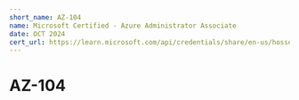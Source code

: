 ```yaml
---
short_name: AZ-104
name: Microsoft Certified - Azure Administrator Associate
date: OCT 2024
cert_url: https://learn.microsoft.com/api/credentials/share/en-us/hosseinnassiri/5A9C21DAA67924D1?sharingId=6BE52B73542AB83C
---
```


# AZ-104
